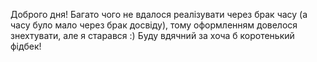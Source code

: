 Доброго дня! Багато чого не вдалося реалізувати через брак часу (а часу було
мало через брак досвіду), тому оформленням довелося знехтувати, але я старався
:) Буду вдячний за хоча б коротенький фідбек!
